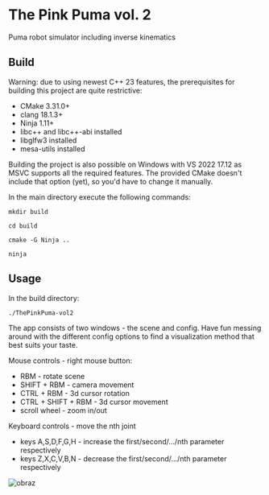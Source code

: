 # The Pink Puma vol. 2
Puma robot simulator including inverse kinematics

## Build
Warning: due to using newest C++ 23 features, the prerequisites for building this project are quite restrictive:
 - CMake 3.31.0+
 - clang 18.1.3+
 - Ninja 1.11+
 - libc++ and libc++-abi installed
 - libglfw3 installed
 - mesa-utils installed

Building the project is also possible on Windows with VS 2022 17.12 as MSVC supports all the required features.
The provided CMake doesn't include that option (yet), so you'd have to change it manually.

In the main directory execute the following commands:
```
mkdir build

cd build

cmake -G Ninja ..

ninja
```

## Usage
In the build directory:
```
./ThePinkPuma-vol2
```

The app consists of two windows - the scene and config.
Have fun messing around with the different config options to find a visualization method that best suits your taste.

Mouse controls - right mouse button:
 - RBM - rotate scene
 - SHIFT + RBM - camera movement
 - CTRL + RBM - 3d cursor rotation
 - CTRL + SHIFT + RBM - 3d cursor movement
 - scroll wheel - zoom in/out

Keyboard controls - move the nth joint
 - keys A,S,D,F,G,H - increase the first/second/.../nth parameter respectively
 - keys Z,X,C,V,B,N - decrease the first/second/.../nth parameter respectively

![obraz](https://github.com/user-attachments/assets/6d3bb3a1-ab6e-46ae-bb87-36d5e1f9ffad)
